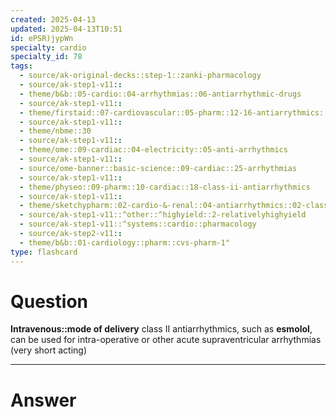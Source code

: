 ```yaml
---
created: 2025-04-13
updated: 2025-04-13T10:51
id: ePSR)jypWn
specialty: cardio
specialty_id: 78
tags:
  - source/ak-original-decks::step-1::zanki-pharmacology
  - source/ak-step1-v11::
  - theme/b&b::05-cardio::04-arrhythmias::06-antiarrhythmic-drugs
  - source/ak-step1-v11::
  - theme/firstaid::07-cardiovascular::05-pharm::12-16-antiarrythmics::13-class-2-b-blockers
  - source/ak-step1-v11::
  - theme/nbme::30
  - source/ak-step1-v11::
  - theme/ome::09-cardiac::04-electricity::05-anti-arrhythmics
  - source/ak-step1-v11::
  - source/ome-banner::basic-science::09-cardiac::25-arrhythmias
  - source/ak-step1-v11::
  - theme/physeo::09-pharm::10-cardiac::18-class-ii-antiarrhythmics
  - source/ak-step1-v11::
  - theme/sketchypharm::02-cardio-&-renal::04-antiarrhythmics::02-class-ii
  - source/ak-step1-v11::^other::^highyield::2-relativelyhighyield
  - source/ak-step1-v11::^systems::cardio::pharmacology
  - source/ak-step2-v11::
  - theme/b&b::01-cardiology::pharm::cvs-pharm-1"
type: flashcard
---
```


# Question
**Intravenous::mode of delivery** class II antiarrhythmics, such as **esmolol**, can be used for intra-operative or other acute supraventricular arrhythmias (very short acting)

---

# Answer
